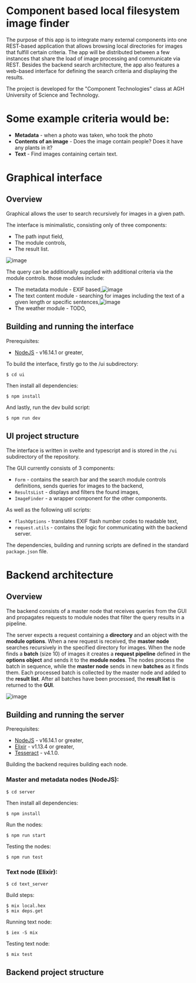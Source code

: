 # Component based local filesystem image finder

The purpose of this app is to integrate many external components into one REST-based application that allows browsing local directories for images that fulfill certain criteria. The app will be distributed between a few instances that share the load of image processing and communicate via REST. Besides the backend search architecture, the app also features a web-based interface for defining the search criteria and displaying the results.

The project is developed for the "Component Technologies" class at AGH University of Science and Technology.

# Some example criteria would be:

- **Metadata** - when a photo was taken, who took the photo
- **Contents of an image** - Does the image contain people? Does it have any plants in it?
- **Text** - Find images containing certain text.

# Graphical interface

## Overview

Graphical allows the user to search recursively for images in a given path.

The interface is minimalistic, consisting only of three components:
 - The path input field,
 - The module controls,
 - The result list.

![image](https://user-images.githubusercontent.com/58555777/166555841-82596157-67d2-462a-8c7e-cf22c1b58834.png)

The query can be additionally supplied with additional criteria via the module controls. those modules include: 
 - The metadata module - EXIF based,![image](https://user-images.githubusercontent.com/58555777/166554899-53e1073e-12ce-4a45-b5f0-5449a20b5e07.png)
 - The text content module - searching for images including the text of a given length or specific sentences,![image](https://user-images.githubusercontent.com/58555777/166555115-f3ecce50-88cc-4f3c-b993-2e1ff651a80e.png)
 - The weather module - TODO,


## Building and running the interface

Prerequisites:
 - [NodeJS](https://nodejs.dev/) - v16.14.1 or greater,

To build the interface, firstly go to the /ui subdirectory:
    
    $ cd ui
Then install all dependencies:
    
    $ npm install
And lastly, run the dev build script:

    $ npm run dev


## UI project structure

The interface is written in svelte and typescript and is stored in the `/ui` subdirectory of the repository.

The GUI currently consists of 3 components:
 - `Form` - contains the search bar and the search module controls definitions, sends queries for images to the backend,
 - `ResultsList` - displays and filters the found images,
 - `ImageFinder` - a wrapper component for the other components.

As well as the following util scripts:
 - `flashOptions` - translates EXIF flash number codes to readable text,
 - `request.utils` - contains the logic for communicating with the backend server.

The dependencies, building and running scripts are defined in the standard `package.json` file.

# Backend architecture

## Overview

The backend consists of a master node that receives queries from the GUI and propagates requests to module nodes that filter the query results in a pipeline.

The server expects a request containing a **directory** and an object with the **module options**. When a new request is received, the **master node** searches recursively in the specified directory for images. When the node finds a **batch** (size 10) of images it creates a **request pipeline** defined in the **options object** and sends it to the **module nodes**. The nodes process the batch in sequence, while the **master node** sends in new **batches** as it finds them. Each processed batch is collected by the master node and added to the **result list**. After all batches have been processed, the **result list** is returned to the **GUI**.

![image](https://user-images.githubusercontent.com/58555777/166975490-594d0e00-70d4-4a37-b7e9-77f0a6c8c0af.png)

## Building and running the server

Prerequisites:
 - [NodeJS](https://nodejs.dev/) - v16.14.1 or greater,
 - [Elixir](https://elixir-lang.org/) - v1.13.4 or greater,
 - [Tesseract](https://tesseract-ocr.github.io/tessdoc/Installation.html) - v4.1.0.

Building the backend requires building each node.

### Master and metadata nodes (NodeJS):
    
    $ cd server
Then install all dependencies:
    
    $ npm install
Run the nodes:

    $ npm run start
    
Testing the nodes:

    $ npm run test
    
### Text node (Elixir):
    
    $ cd text_server
Build steps:
    
    $ mix local.hex
    $ mix deps.get

Running text node:
    
    $ iex -S mix
    
Testing text node:

    $ mix test

## Backend project structure


